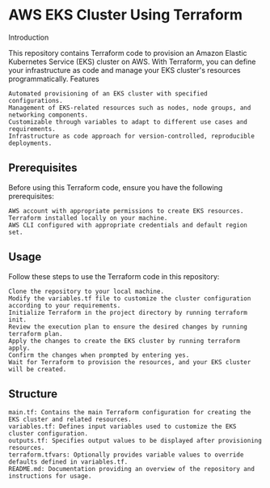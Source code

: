 # AWS EKS Cluster Using Terraform
Introduction

This repository contains Terraform code to provision an Amazon Elastic Kubernetes Service (EKS) cluster on AWS. With Terraform, you can define your infrastructure as code and manage your EKS cluster's resources programmatically.
Features

    Automated provisioning of an EKS cluster with specified configurations.
    Management of EKS-related resources such as nodes, node groups, and networking components.
    Customizable through variables to adapt to different use cases and requirements.
    Infrastructure as code approach for version-controlled, reproducible deployments.

## Prerequisites

Before using this Terraform code, ensure you have the following prerequisites:

    AWS account with appropriate permissions to create EKS resources.
    Terraform installed locally on your machine.
    AWS CLI configured with appropriate credentials and default region set.

## Usage

Follow these steps to use the Terraform code in this repository:

    Clone the repository to your local machine.
    Modify the variables.tf file to customize the cluster configuration according to your requirements.
    Initialize Terraform in the project directory by running terraform init.
    Review the execution plan to ensure the desired changes by running terraform plan.
    Apply the changes to create the EKS cluster by running terraform apply.
    Confirm the changes when prompted by entering yes.
    Wait for Terraform to provision the resources, and your EKS cluster will be created.
## Structure

    main.tf: Contains the main Terraform configuration for creating the EKS cluster and related resources.
    variables.tf: Defines input variables used to customize the EKS cluster configuration.
    outputs.tf: Specifies output values to be displayed after provisioning resources.
    terraform.tfvars: Optionally provides variable values to override defaults defined in variables.tf.
    README.md: Documentation providing an overview of the repository and instructions for usage.